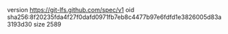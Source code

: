 version https://git-lfs.github.com/spec/v1
oid sha256:8f20235fda4f27f0dafd0971fb7eb8c4477b97e6fdfd1e3826005d83a3193d30
size 2589
